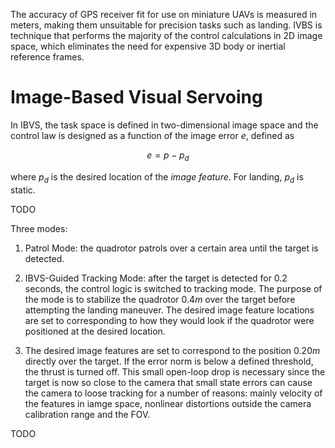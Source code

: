 The accuracy of GPS receiver fit for use on miniature UAVs is measured in meters, making them unsuitable for precision tasks such as landing. IVBS is technique that performs the majority of the control calculations in 2D image space, which eliminates the need for expensive 3D body or inertial reference frames.

# Image-Based Visual Servoing

In IBVS, the task space is defined in two-dimensional image space and the control law is designed as a function of the image error $e$, defined as 

$$
e = p - p_{d}
$$

where $p_{d}$ is the desired location of the _image feature_. For landing, $p_{d}$ is static.

TODO

Three modes:

1. Patrol Mode: the quadrotor patrols over a certain area until the target is detected.

2. IBVS-Guided Tracking Mode: after the target is detected for $0.2$ seconds, the control logic is switched to tracking mode. The purpose of the mode is to stabilize the quadrotor $0.4m$ over the target before attempting the landing maneuver. The desired image feature locations are set to corresponding to how they would look if the quadrotor were positioned at the desired location.

3. The desired image features are set to correspond to the position $0.20m$ directly over the target. If the error norm is below a defined threshold, the thrust is turned off. This small open-loop drop is necessary since the target is now so close to the camera that small state errors can cause the camera to loose tracking for a number of reasons: mainly velocity of the features in iamge space, nonlinear distortions outside the camera calibration range and the FOV.

TODO
